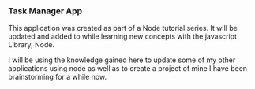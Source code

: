 ### Task Manager App ###

This application was created as part of a Node tutorial series. It will be updated and added to while learning new concepts with the javascript Library, Node. 

I will be using the knowledge gained here to update some of my other applications using node as well as to create a project of mine I have been brainstorming for a while now.